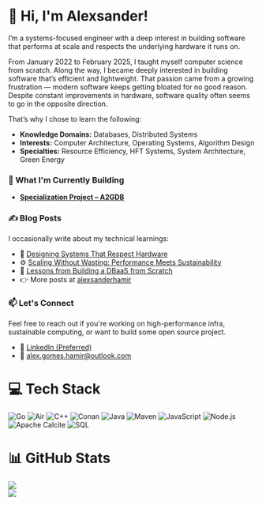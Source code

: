 # 👋 Hi, I'm Alexsander!
I’m a systems-focused engineer with a deep interest in building software that performs at scale and respects the underlying hardware it runs on.


From January 2022 to February 2025, I taught myself computer science from scratch. Along the way, I became deeply interested in building software that’s efficient and lightweight. That passion came from a growing frustration — modern software keeps getting bloated for no good reason. Despite constant improvements in hardware, software quality often seems to go in the opposite direction.

That’s why I chose to learn the following:
- **Knowledge Domains:** Databases, Distributed Systems  
- **Interests:** Computer Architecture, Operating Systems, Algorithm Design  
- **Specialties:** Resource Efficiency, HFT Systems, System Architecture, Green Energy

### 🧠 What I'm Currently Building
- **[Specialization Project – A2GDB](https://github.com/AlexsanderHamir/A2GDB)**
### ✍️ Blog Posts
I occasionally write about my technical learnings:
- 📘 [Designing Systems That Respect Hardware](https://yourblog.com/designing-systems-that-respect-hardware)
- ⚙️ [Scaling Without Wasting: Performance Meets Sustainability](https://yourblog.com/performance-meets-sustainability)
- 🧠 [Lessons from Building a DBaaS from Scratch](https://yourblog.com/building-a-dbaas)
- 👉 More posts at [alexsanderhamir](https://alexsanderhamir.medium.com/)
### 📫 Let's Connect
Feel free to reach out if you're working on high-performance infra, sustainable computing, or want to build some open source project.
- 💼 [LinkedIn (Preferred)](https://www.linkedin.com/in/alexsander-baptista/)
- 📧 alex.gomes.hamir@outlook.com
# 💻 Tech Stack
![Go](https://img.shields.io/badge/go-%2300ADD8.svg?style=for-the-badge&logo=go&logoColor=white)
![Air](https://img.shields.io/badge/Air%20(Golang%20Hot%20Reload)-00ADD8?style=for-the-badge&logo=go&logoColor=white)
![C++](https://img.shields.io/badge/c++-%2300599C.svg?style=for-the-badge&logo=c%2B%2B&logoColor=white)
![Conan](https://img.shields.io/badge/conan-35495E?style=for-the-badge&logo=circle&logoColor=white)
![Java](https://img.shields.io/badge/java-%23ED8B00.svg?style=for-the-badge&logo=openjdk&logoColor=white)
![Maven](https://img.shields.io/badge/maven-C71A36?style=for-the-badge&logo=apachemaven&logoColor=white)
![JavaScript](https://img.shields.io/badge/javascript-%23323330.svg?style=for-the-badge&logo=javascript&logoColor=%23F7DF1E)
![Node.js](https://img.shields.io/badge/node.js-339933?style=for-the-badge&logo=nodedotjs&logoColor=white)
![Apache Calcite](https://img.shields.io/badge/Apache%20Calcite-20232A?style=for-the-badge&logo=apache&logoColor=white)
![SQL](https://img.shields.io/badge/SQL-4479A1?style=for-the-badge&logo=postgresql&logoColor=white)
# 📊 GitHub Stats
![](https://github-readme-stats.vercel.app/api?username=AlexsanderHamir&theme=radical&hide_border=false&include_all_commits=true&count_private=true)<br/>
![](https://github-profile-trophy.vercel.app/?username=AlexsanderHamir&theme=radical&no-frame=false&no-bg=true&margin-w=4)
